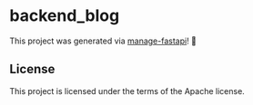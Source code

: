 # backend_blog

This project was generated via [manage-fastapi](https://ycd.github.io/manage-fastapi/)! :tada:

## License

This project is licensed under the terms of the Apache license.
